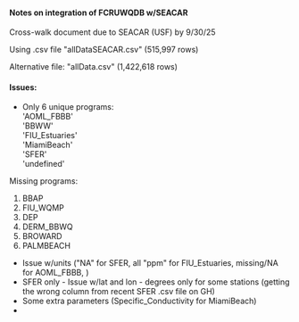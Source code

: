 #### Notes on integration of FCRUWQDB w/SEACAR

Cross-walk document due to SEACAR (USF) by 9/30/25

Using .csv file "allDataSEACAR.csv" (515,997 rows)

Alternative file: "allData.csv" (1,422,618 rows)

#### Issues:
 - Only 6 unique programs:    
'AOML_FBBB'  
'BBWW'  
'FIU_Estuaries'  
'MiamiBeach'  
'SFER'  
'undefined'  

Missing programs:
1. BBAP
2. FIU_WQMP
3. DEP
4. DERM_BBWQ
5. BROWARD
6. PALMBEACH

 - Issue w/units ("NA" for SFER, all "ppm" for FIU_Estuaries, missing/NA for AOML_FBBB, )
 - SFER only - Issue w/lat and lon - degrees only for some stations (getting the wrong column from recent SFER .csv file on GH)
 - Some extra parameters (Specific_Conductivity for MiamiBeach)
 - 
